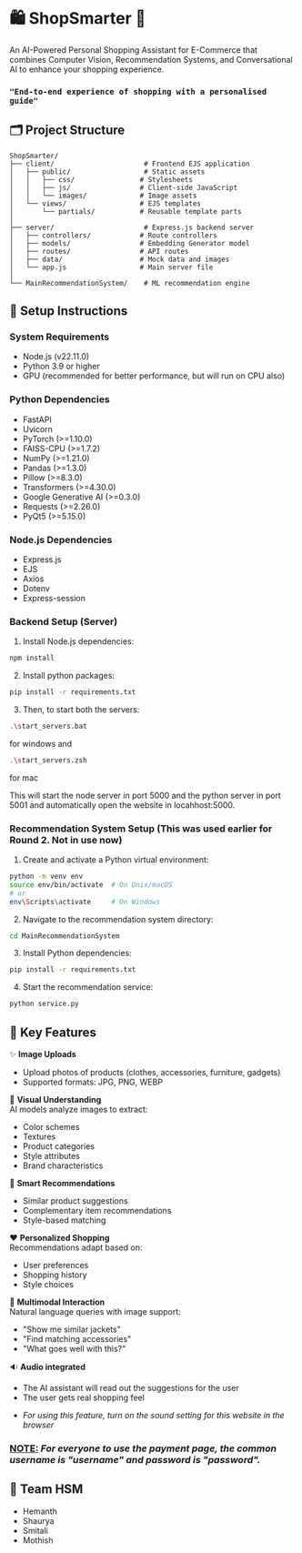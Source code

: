 # 🛍️ ShopSmarter 🧠

An AI-Powered Personal Shopping Assistant for E-Commerce that combines Computer Vision, Recommendation Systems, and Conversational AI to enhance your shopping experience.

### `"End-to-end experience of shopping with a personalised guide"`

## 🗂️ Project Structure

```
ShopSmarter/
├── client/                      # Frontend EJS application
│   ├── public/                  # Static assets
│   │   ├── css/                # Stylesheets
│   │   ├── js/                 # Client-side JavaScript
│   │   └── images/             # Image assets
│   └── views/                  # EJS templates
│       └── partials/           # Reusable template parts
│
├── server/                      # Express.js backend server
│   ├── controllers/            # Route controllers
│   ├── models/                 # Embedding Generator model
│   ├── routes/                 # API routes
│   ├── data/                   # Mock data and images
│   └── app.js                  # Main server file
│
└── MainRecommendationSystem/    # ML recommendation engine
```

## 🚀 Setup Instructions

### System Requirements

-    Node.js (v22.11.0)
-    Python 3.9 or higher
-    GPU (recommended for better performance, but will run on CPU also)

### Python Dependencies

-    FastAPI
-    Uvicorn
-    PyTorch (>=1.10.0)
-    FAISS-CPU (>=1.7.2)
-    NumPy (>=1.21.0)
-    Pandas (>=1.3.0)
-    Pillow (>=8.3.0)
-    Transformers (>=4.30.0)
-    Google Generative AI (>=0.3.0)
-    Requests (>=2.26.0)
-    PyQt5 (>=5.15.0)

### Node.js Dependencies

-    Express.js
-    EJS
-    Axios
-    Dotenv
-    Express-session

### Backend Setup (Server)

1. Install Node.js dependencies:

```bash
npm install
```

2. Install python packages:

```bash
pip install -r requirements.txt
```

3. Then, to start both the servers:

```bash
.\start_servers.bat
```

for windows and

```bash
.\start_servers.zsh
```

for mac

This will start the node server in port 5000 and the python server in port 5001 and automatically open the website in locahhost:5000.

### Recommendation System Setup (This was used earlier for Round 2. Not in use now)

1. Create and activate a Python virtual environment:

```bash
python -m venv env
source env/bin/activate  # On Unix/macOS
# or
env\Scripts\activate     # On Windows
```

2. Navigate to the recommendation system directory:

```bash
cd MainRecommendationSystem
```

3. Install Python dependencies:

```bash
pip install -r requirements.txt
```

4. Start the recommendation service:

```bash
python service.py
```

## 🎯 Key Features

✨ **Image Uploads**

-    Upload photos of products (clothes, accessories, furniture, gadgets)
-    Supported formats: JPG, PNG, WEBP

🧠 **Visual Understanding**  
AI models analyze images to extract:

-    Color schemes
-    Textures
-    Product categories
-    Style attributes
-    Brand characteristics

🔁 **Smart Recommendations**

-    Similar product suggestions
-    Complementary item recommendations
-    Style-based matching

❤️ **Personalized Shopping**  
Recommendations adapt based on:

-    User preferences
-    Shopping history
-    Style choices

💬 **Multimodal Interaction**  
Natural language queries with image support:

-    "Show me similar jackets"
-    "Find matching accessories"
-    "What goes well with this?"

🔉 **Audio integrated**

-    The AI assistant will read out the suggestions for the user
-    The user gets real shopping feel

*    <i> For using this feature, turn on the sound setting for this website in the browser</i>

### <b><u>NOTE:</b></u> <i>For everyone to use the payment page, the common username is "username" and password is "password".</i>

## 👥 Team HSM

-    Hemanth
-    Shaurya
-    Smitali
-    Mothish
